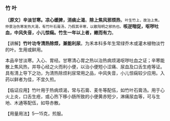 ### 竹 叶   

**〔原文〕辛淡甘寒。凉心缓脾，消痰止渴**。**除上焦风邪烦热**，<small>叶生竹上，故治上焦。仲景治伤寒发热大渴，有竹叶石膏汤，乃假其辛寒，以散阳明之邪热也。</small>**咳逆喘促，呕哕吐血，中风失音，小儿惊痫。竹生一年以上者，嫩而有力**。

【讲解】**竹叶功专清热除烦，兼能利尿**。为禾本科多年生常绿乔木或灌木植物淡竹的叶。生用或鲜用。

本品辛甘淡寒。入心、胃经。甘寒清心胃之热以治热病烦渴呕哕吐血之证；辛寒能散上焦风热，并导心经之火而利小便，以治小便短小涩痛、尿血及口舌生疮等证。具有清上导下之功，为清热除烦利尿常用之品，中风失音，小儿惊痫较少应用。入药以鲜者为佳，不宜久煎。

【临证应用】竹叶用于热病烦渴，常与石膏、麦冬等配伍，如竹叶石膏汤。用于心火上炎，口舌生疮，或心热下移小肠所致的小便黄赤短少，淋痛尿血等，可与生地、木通等配伍，如导赤散。

【用量用法】5—15克，煎服。
